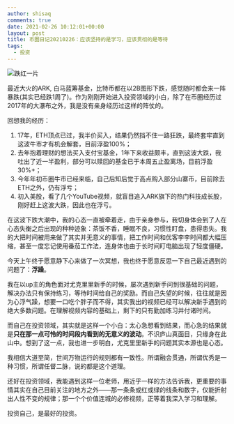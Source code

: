 ```yaml
---
author: shisaq
comments: true
date: 2021-02-26 10:12:01+00:00
layout: post
title: 币圈日记20210226：应该坚持的是学习，应该贯彻的是等待
tags:
  - 投资
---
```


![跌红一片](https://markdown-img.s3.ap-northeast-1.amazonaws.com/shisaq/2021-02-26-10-58-09-ttxXx7.jpg)

最近大火的ARK, 白马蓝筹基金，比特币都在以2B图形下跌，感觉随时都会来一阵暴跌(其实已经跌1周了)。作为刚刚开始进入投资领域的小白，除了在币圈经历过2017年的大瀑布之外，我是没有亲身经历过这样的阵仗的。

回想我的经历：

1. 17年，ETH顶点已过，我半价买入，结果仍然挡不住一路狂跌，最终套牢直到这波牛市才有机会解套，目前浮盈100%；
2. 去年抱着理财的想法买入支付宝基金，1年下来收益颇丰，直到这波大跌，我吐出了近一半盈利，部分可以赎回的基金已于本周五止盈离场，目前浮盈30%+；
3. 今年年初币圈牛市已经来临，自己后知后觉于高点购入部分山寨币，目前除去ETH之外，仍有浮亏；
4. 初入美股，看了几个YouTube视频，就盲目追入ARK旗下的热门科技成长股，刚好赶上这波大跌，因此也在浮亏。

在这波下跌大潮中，我的心态一直被牵着走，由于亲身参与，我切身体会到了人在心态失衡之后出现的种种迹象：茶饭不香，睡眠不良，习惯性盯盘，患得患失。我的大把时间被用来做了其实并无意义的事情，把工作时间和优客李李时间都大幅压缩，甚至一度忘记使用番茄工作法，连身体也由于长时间盯电脑出现了轻度僵硬。

今天上午终于愿意静下心来做了一次冥想，我也终于愿意反思一下自己最近遇到的问题了：**浮躁**。

我在以up主的角色面对尤克里里新手的时候，屡次遇到新手问到很基础的问题，解决办法只有保持练习，等待时间给自己的奖励。而自己失望的时候，往往就是因为心浮气躁，想要一口吃个胖子而不得，其实我出的视频已经可以解决新手遇到的绝大多数问题。在理解视频内容的基础上，剩下的只有勤加练习并付诸时间。

而自己在投资领域，其实就是这样一个小白：太心急想看到结果，而心急的结果就是**只在那一点可怜的时间段内看到的无意义的波动**。不识庐山真面目，只缘身在此山中。想到了这一点，我也进一步明白，尤克里里新手的问题其实本源也是心态。

我相信大道至简，世间万物运行的规则都有一致性。所谓融会贯通，所谓优秀是一种习惯，所谓任督二脉，说的都是这个道理。

还好在投资领域，我能遇到这样一位老师，用近乎一样的方法告诉我，更重要的事情其实在自己目前关注的地方之外——那一条条或红或绿的线条和数字，仅能折射出人性不变的规律；那一个个价值连城的必修视频，正等着我深入学习和理解。

投资自己，是最好的投资。